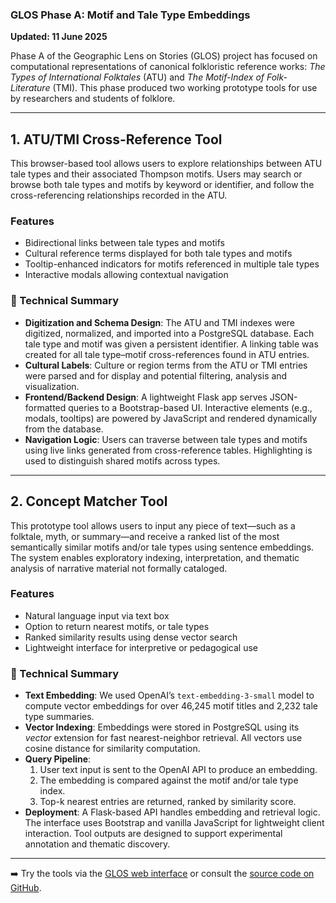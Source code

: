 ### GLOS Phase A: Motif and Tale Type Embeddings

**Updated: 11 June 2025**

Phase A of the Geographic Lens on Stories (GLOS) project has focused on computational representations of canonical folkloristic reference works: *The Types of International Folktales* (ATU) and *The Motif-Index of Folk-Literature* (TMI). This phase produced two working prototype tools for use by researchers and students of folklore.

---

## 1. ATU/TMI Cross-Reference Tool

This browser-based tool allows users to explore relationships between ATU tale types and their associated Thompson motifs. Users may search or browse both tale types and motifs by keyword or identifier, and follow the cross-referencing relationships recorded in the ATU.

### Features

- Bidirectional links between tale types and motifs
- Cultural reference terms displayed for both tale types and motifs
- Tooltip-enhanced indicators for motifs referenced in multiple tale types
- Interactive modals allowing contextual navigation

### 🧪 Technical Summary

- **Digitization and Schema Design**: The ATU and TMI indexes were digitized, normalized, and imported into a PostgreSQL database. Each tale type and motif was given a persistent identifier. A linking table was created for all tale type–motif cross-references found in ATU entries.
- **Cultural Labels**: Culture or region terms from the ATU or TMI entries were parsed and for display and potential filtering, analysis and visualization.
- **Frontend/Backend Design**: A lightweight Flask app serves JSON-formatted queries to a Bootstrap-based UI. Interactive elements (e.g., modals, tooltips) are powered by JavaScript and rendered dynamically from the database.
- **Navigation Logic**: Users can traverse between tale types and motifs using live links generated from cross-reference tables. Highlighting is used to distinguish shared motifs across types.

---

## 2. Concept Matcher Tool

This prototype tool allows users to input any piece of text—such as a folktale, myth, or summary—and receive a ranked list of the most semantically similar motifs and/or tale types using sentence embeddings. The system enables exploratory indexing, interpretation, and thematic analysis of narrative material not formally cataloged.

### Features

- Natural language input via text box
- Option to return nearest motifs, or tale types
- Ranked similarity results using dense vector search
- Lightweight interface for interpretive or pedagogical use

### 🧪 Technical Summary

- **Text Embedding**: We used OpenAI’s `text-embedding-3-small` model to compute vector embeddings for over 46,245 motif titles and 2,232 tale type summaries.
- **Vector Indexing**: Embeddings were stored in PostgreSQL using its _vector_ extension for fast nearest-neighbor retrieval. All vectors use cosine distance for similarity computation.
- **Query Pipeline**:
  1. User text input is sent to the OpenAI API to produce an embedding.
  2. The embedding is compared against the motif and/or tale type index.
  3. Top-k nearest entries are returned, ranked by similarity score.
- **Deployment**: A Flask-based API handles embedding and retrieval logic. The interface uses Bootstrap and vanilla JavaScript for lightweight client interaction. Tool outputs are designed to support experimental annotation and thematic discovery.

---

➡️ Try the tools via the [GLOS web interface](https://glos.kgeographer.org) or consult the [source code on GitHub](https://github.com/kgeographer/glos).